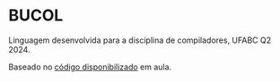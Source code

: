 # BUCOL

Linguagem desenvolvida para a disciplina de compiladores, UFABC Q2 2024.

Baseado no [código disponibilizado](https://github.com/professorisidro/SimpleParser/tree/main) em aula.
